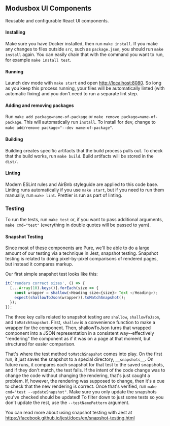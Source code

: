 ## Modusbox UI Components

Reusable and configurable React UI components.

#### Installing

Make sure you have Docker installed, then run `make install`. If you make any
changes to files outside `src`, such as `package.json`, you should run `make install` again. You can easily chain
that with the command you want to run, for example `make install test`.

#### Running

Launch dev mode with `make start` and open [http://localhost:8080](http://localhost:8080). So long as you keep
this process running, your files will be automatically linted (with automatic fixing) and you don't need to run a separate lint step.

#### Adding and removing packages

Run `make add package=name-of-package` or `make remove package=name-of-package`.
This will automatically run `install`. To install for dev, change to
`make add/remove package="--dev name-of-package"`.

#### Building

Building creates specific artifacts that the build process pulls out. To check that
the build works, run `make build`. Build artifacts will be stored in the `dist/`.

#### Linting

Modern ESLint rules and AirBnb styleguide are applied to this code base. Linting runs
automatically if you use `make start`, but if you need to run them manually,
run `make lint`. Prettier is run as part of linting.

### Testing

To run the tests, run `make test` or, if you want to pass additional arguments, `make cmd="test"`
(everything in double quotes will be passed to yarn).

#### Snapshot Testing

Since most of these components are Pure, we'll be able to do a large amount of our testing via a technique in Jest, snapshot testing.
Snapshot testing is related to doing pixel-by-pixel comparisons of rendered pages, but instead it compares markup.

Our first simple snapshot test looks like this:

```javascript
it('renders correct sizes', () => {
  [...Array(10).keys()].forEach(size => {
    const wrapper = shallow(<Heading size={size}> Text </Heading>);
    expect(shallowToJson(wrapper)).toMatchSnapshot();
  });
});
```

The three key calls related to snapshot testing are `shallow`, `shallowToJson`, and `toMatchSnapshot`.
First, `shallow` is a convenience function to make a wrapper for the component. Then, shallowToJson turns that
wrapped component into a JSON representation in a consistent way--effectively "rendering" the component as if it was on a page
at that moment, but structured for easier comparison.

That's where the test method `toMatchSnapshot` comes into play. On the first run, it just saves the snapshot to a special
directory, `__snapshots__`. On future runs, it compares each snapshot for that test to the saved
snapshots, and if they don't match, the test fails. If the intent of the code change was to change the code without
changing the rendering, that's just caught a problem. If, however, the rendering was supposed to change, then
it's a cue to check that the new rendering is correct. Once that's verified, run `make cmd="test --updateSnapshot"`.
Make sure you only update the snapshots you've checked should be updated! To filter down to just some tests so you
don't update the rest, use the `--testNamePattern` argument.

You can read more about using snapshot testing with Jest at https://facebook.github.io/jest/docs/en/snapshot-testing.html
